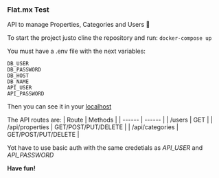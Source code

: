 ### Flat.mx Test


API to manage Properties, Categories and Users 🍃

To start the project justo cline the repository and run:
```docker-compose up```

You must have a .env file with the next variables:
```
DB_USER
DB_PASSWORD
DB_HOST
DB_NAME
API_USER
API_PASSWORD
```

Then you can see it in your  [localhost](https://127.0.0.1/5000)


The API routes are:
| Route | Methods |
| ------ | ------ |
| /users | GET |
| /api/properties | GET/POST/PUT/DELETE |
| /api/categories | GET/POST/PUT/DELETE |

Yot have to use basic auth with the same credetials as *API_USER* and *API_PASSWORD*


**Have fun!**
